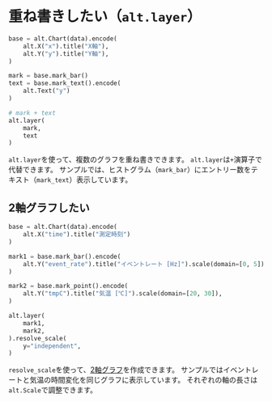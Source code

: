 # 重ね書きしたい（``alt.layer``）

```python
base = alt.Chart(data).encode(
    alt.X("x").title("X軸"),
    alt.Y("y").title("Y軸"),
)

mark = base.mark_bar()
text = base.mark_text().encode(
    alt.Text("y")
)

# mark + text
alt.layer(
    mark,
    text
)
```

``alt.layer``を使って、複数のグラフを重ね書きできます。
``alt.layer``は``+``演算子で代替できます。
サンプルでは、ヒストグラム（``mark_bar``）にエントリー数をテキスト（``mark_text``）表示しています。

## 2軸グラフしたい

```python
base = alt.Chart(data).encode(
    alt.X("time").title("測定時刻")
)

mark1 = base.mark_bar().encode(
    alt.Y("event_rate").title("イベントレート [Hz]").scale(domain=[0, 5]),
)

mark2 = base.mark_point().encode(
    alt.Y("tmpC").title("気温 [℃]").scale(domain=[20, 30]),
)

alt.layer(
    mark1,
    mark2,
).resolve_scale(
    y="independent",
)
```

``resolve_scale``を使って、[2軸グラフ](https://altair-viz.github.io/gallery/layered_chart_with_dual_axis.html)を作成できます。
サンプルではイベントレートと気温の時間変化を同じグラフに表示しています。
それぞれの軸の長さは``alt.Scale``で調整できます。
